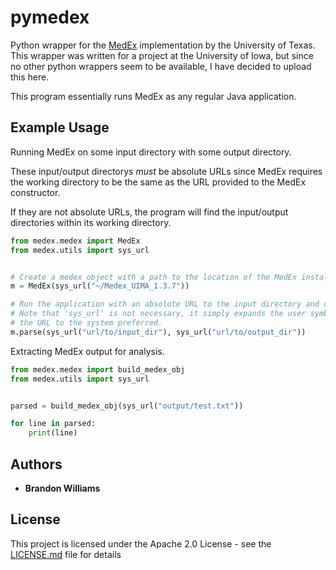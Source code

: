 # pymedex

Python wrapper for the [MedEx](https://sbmi.uth.edu/ccb/resources/medex.htm) implementation 
by the University of Texas. This wrapper was written for a project at the University of Iowa,
but since no other python wrappers seem to be available, I have decided to upload this here. 

This program essentially runs MedEx as any regular Java application.

## Example Usage

Running MedEx on some input directory with some output directory.

These input/output directorys *must* be absolute URLs since MedEx requires the working directory to be the same as the URL provided to the MedEx constructor.

If they are not absolute URLs, the program will find the input/output directories within its working directory.
```python
from medex.medex import MedEx
from medex.utils import sys_url


# Create a medex object with a path to the location of the MedEx installation.
m = MedEx(sys_url("~/Medex_UIMA_1.3.7"))

# Run the application with an absolute URL to the input directory and output directory.
# Note that 'sys_url' is not necessary, it simply expands the user symbols and formats
# the URL to the system preferred.
m.parse(sys_url("url/to/input_dir"), sys_url("url/to/output_dir"))
```

Extracting MedEx output for analysis.
```python
from medex.medex import build_medex_obj
from medex.utils import sys_url


parsed = build_medex_obj(sys_url("output/test.txt"))

for line in parsed:
    print(line)
```

## Authors

* **Brandon Williams**

## License

This project is licensed under the Apache 2.0 License - see the [LICENSE.md](LICENSE.md) file for details

